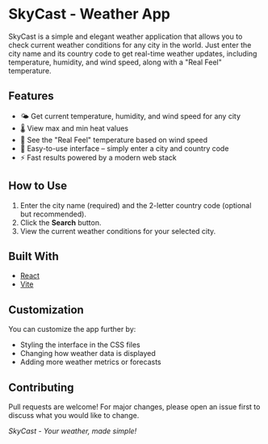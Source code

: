 # SkyCast - Weather App


SkyCast is a simple and elegant weather application that allows you to check current weather conditions for any city in the world. Just enter the city name and its country code to get real-time weather updates, including temperature, humidity, and wind speed, along with a "Real Feel" temperature.

## Features

- 🌤️ Get current temperature, humidity, and wind speed for any city
- 🌡️ View max and min heat values
- 💨 See the "Real Feel" temperature based on wind speed
- 🔎 Easy-to-use interface – simply enter a city and country code
- ⚡ Fast results powered by a modern web stack


## How to Use

1. Enter the city name (required) and the 2-letter country code (optional but recommended).
2. Click the **Search** button.
3. View the current weather conditions for your selected city.


## Built With

- [React](https://react.dev/)
- [Vite](https://vitejs.dev/)

## Customization

You can customize the app further by:
- Styling the interface in the CSS files
- Changing how weather data is displayed
- Adding more weather metrics or forecasts

## Contributing

Pull requests are welcome! For major changes, please open an issue first to discuss what you would like to change.



*SkyCast - Your weather, made simple!*
